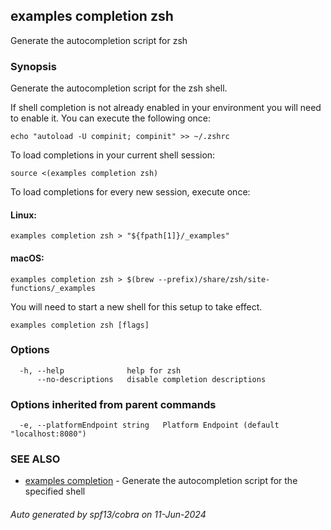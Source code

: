 ## examples completion zsh

Generate the autocompletion script for zsh

### Synopsis

Generate the autocompletion script for the zsh shell.

If shell completion is not already enabled in your environment you will need
to enable it.  You can execute the following once:

	echo "autoload -U compinit; compinit" >> ~/.zshrc

To load completions in your current shell session:

	source <(examples completion zsh)

To load completions for every new session, execute once:

#### Linux:

	examples completion zsh > "${fpath[1]}/_examples"

#### macOS:

	examples completion zsh > $(brew --prefix)/share/zsh/site-functions/_examples

You will need to start a new shell for this setup to take effect.


```
examples completion zsh [flags]
```

### Options

```
  -h, --help              help for zsh
      --no-descriptions   disable completion descriptions
```

### Options inherited from parent commands

```
  -e, --platformEndpoint string   Platform Endpoint (default "localhost:8080")
```

### SEE ALSO

* [examples completion](examples_completion.md)	 - Generate the autocompletion script for the specified shell

###### Auto generated by spf13/cobra on 11-Jun-2024
